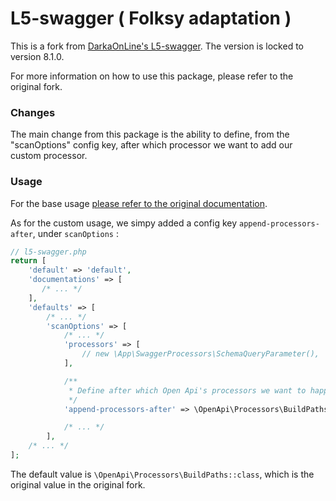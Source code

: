 # L5-swagger ( Folksy adaptation )
This is a fork from [DarkaOnLine's L5-swagger](https://github.com/DarkaOnLine/L5-Swagger). The version is locked to version 8.1.0. 

For more information on how to use this package, please refer to the original fork.

### Changes
The main change from this package is the ability to define, from the "scanOptions" config key, after which processor we want to add our custom processor.

### Usage
For the base usage [please refer to the original documentation](https://github.com/DarkaOnLine/L5-Swagger/wiki).

As for the custom usage, we simpy added a config key `append-processors-after`, under `scanOptions` :
```php
// l5-swagger.php
return [
    'default' => 'default',
    'documentations' => [
       /* ... */
    ],
    'defaults' => [ 
        /* ... */
        'scanOptions' => [
            /* ... */
            'processors' => [
                // new \App\SwaggerProcessors\SchemaQueryParameter(),
            ],

            /**
             * Define after which Open Api's processors we want to happens the custom one.
             */
            'append-processors-after' => \OpenApi\Processors\BuildPaths::class,

            /* ... */
        ],
    /* ... */
];
```

The default value is `\OpenApi\Processors\BuildPaths::class`, which is the original value in the original fork.


